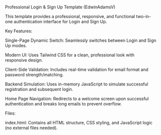 Professional Login & Sign Up Template (EdwinAdamsV)

This template provides a professional, responsive, and functional two-in-one authentication interface for Login and Sign Up.

Key Features:

Single-Page Dynamic Switch: Seamlessly switches between Login and Sign Up modes.

Modern UI: Uses Tailwind CSS for a clean, professional look with responsive design.

Client-Side Validation: Includes real-time validation for email format and password strength/matching.

Backend Simulation: Uses in-memory JavaScript to simulate successful registration and subsequent login.

Home Page Navigation: Redirects to a welcome screen upon successful authentication and breaks long emails to prevent overflow.

Files:

index.html: Contains all HTML structure, CSS styling, and JavaScript logic (no external files needed).